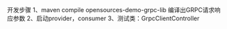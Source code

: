 开发步骤
1、maven compile opensources-demo-grpc-lib 编译出GRPC请求响应参数
2、启动provider，consumer
3、测试类：GrpcClientController
